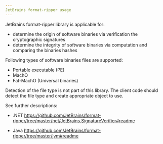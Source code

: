 ```yaml
---
JetBrains format-ripper usage
---
```


JetBrains format-ripper library is applicable for:

- determine the origin of software binaries via verification the cryptographic signatures
- determine the integrity of software binaries via computation and comparing the binaries hashes

Following types of software binaries files are supported:

- Portable executable (PE)
- MachO
- Fat-MachO (Universal binaries)

Detection of the file type is not part of this library. The client code should detect the file type and create
appropriate object to use.

See further descriptions:

- .NET
https://github.com/JetBrains/format-ripper/tree/master/net/JetBrains.SignatureVerifier#readme

- Java
https://github.com/JetBrains/format-ripper/tree/master/jvm#readme

